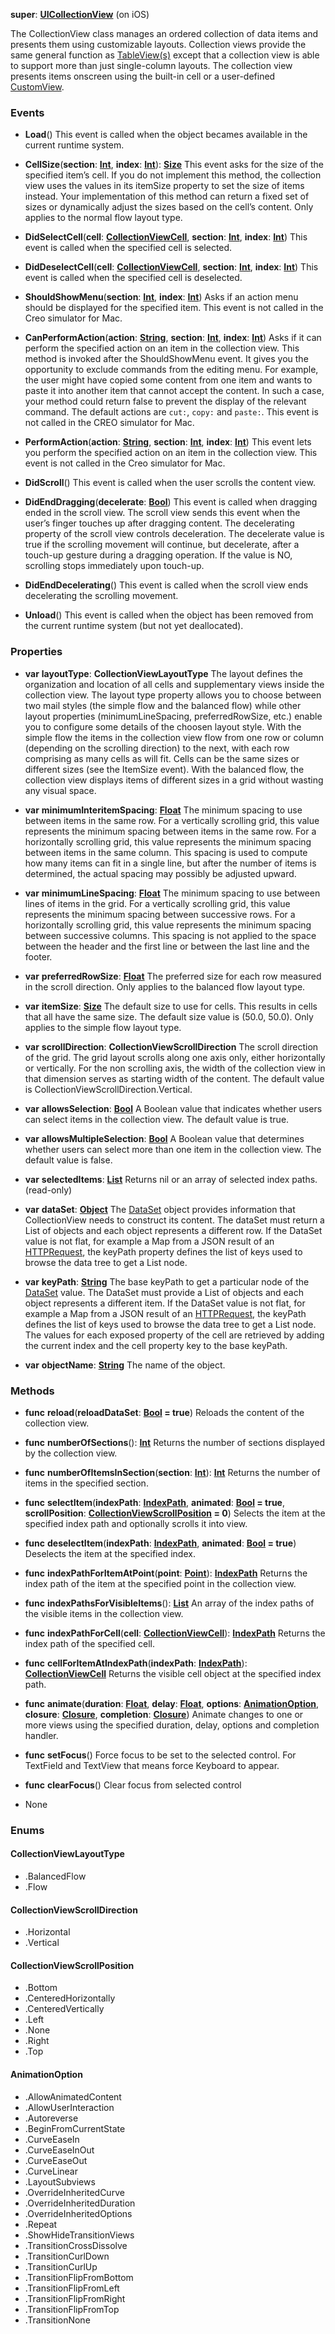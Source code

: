 **super**: **[UICollectionView](UICollectionView.md)** (on iOS)

The CollectionView class manages an ordered collection of data items and presents them using customizable layouts. Collection views provide the same general function as <a href="TableView.html">TableView(s)</a> except that a collection view is able to support more than just single-column layouts. The collection view presents items onscreen using the built-in cell or a user-defined <a href="CustomView.html">CustomView</a>.

### Events

* **Load**()
This event is called when the object becames available in the current runtime system.

* **CellSize**(**section**: **[Int](../gravity/int.md)**, **index**: **[Int](../gravity/int.md)**): <strong>[Size](Size.md)</strong> 
This event asks for the size of the specified item’s cell. If you do not implement this method, the collection view uses the values in its itemSize property to set the size of items instead. Your implementation of this method can return a fixed set of sizes or dynamically adjust the sizes based on the cell’s content. Only applies to the normal flow layout type.

* **DidSelectCell**(**cell**: **[CollectionViewCell](CollectionViewCell.md)**, **section**: **[Int](../gravity/int.md)**, **index**: **[Int](../gravity/int.md)**)
This event is called when the specified cell is selected.

* **DidDeselectCell**(**cell**: **[CollectionViewCell](CollectionViewCell.md)**, **section**: **[Int](../gravity/int.md)**, **index**: **[Int](../gravity/int.md)**)
This event is called when the specified cell is deselected.

* **ShouldShowMenu**(**section**: **[Int](../gravity/int.md)**, **index**: **[Int](../gravity/int.md)**)
Asks if an action menu should be displayed for the specified item. This event is not called in the Creo simulator for Mac.

* **CanPerformAction**(**action**: **[String](../gravity/string.md)**, **section**: **[Int](../gravity/int.md)**, **index**: **[Int](../gravity/int.md)**)
Asks if it can perform the specified action on an item in the collection view. This method is invoked after the ShouldShowMenu event. It gives you the opportunity to exclude commands from the editing menu. For example, the user might have copied some content from one item and wants to paste it into another item that cannot accept the content. In such a case, your method could return false to prevent the display of the relevant command. The default actions are <code>cut:</code>, <code>copy:</code> and <code>paste:</code>. This event is not called in the CREO simulator for Mac.

* **PerformAction**(**action**: **[String](../gravity/string.md)**, **section**: **[Int](../gravity/int.md)**, **index**: **[Int](../gravity/int.md)**)
This event lets you perform the specified action on an item in the collection view. This event is not called in the Creo simulator for Mac.

* **DidScroll**()
This event is called when the user scrolls the content view.

* **DidEndDragging**(**decelerate**: **[Bool](../gravity/bool.md)**)
This event is called when dragging ended in the scroll view. The scroll view sends this event when the user’s finger touches up after dragging content. The decelerating property of the scroll view controls deceleration. The decelerate value is true if the scrolling movement will continue, but decelerate, after a touch-up gesture during a dragging operation. If the value is NO, scrolling stops immediately upon touch-up.

* **DidEndDecelerating**()
This event is called when the scroll view ends decelerating the scrolling movement.

* **Unload**()
This event is called when the object has been removed from the current runtime system (but not yet deallocated).



### Properties

* **var** **layoutType**: **CollectionViewLayoutType**
The layout defines the organization and location of all cells and supplementary views inside the collection view. The layout type property allows you to choose between two mail styles (the simple flow and the balanced flow) while other layout properties (minimumLineSpacing, preferredRowSize, etc.) enable you to configure some details of the choosen layout style.
With the simple flow the items in the collection view flow from one row or column (depending on the scrolling direction) to the next, with each row comprising as many cells as will fit.  Cells can be the same sizes or different sizes (see the ItemSize event).
With the balanced flow, the collection view displays items of different sizes in a grid without wasting any visual space.

* **var** **minimumInteritemSpacing**: **[Float](../gravity/float.md)**
The minimum spacing to use between items in the same row. For a vertically scrolling grid, this value represents the minimum spacing between items in the same row. For a horizontally scrolling grid, this value represents the minimum spacing between items in the same column. This spacing is used to compute how many items can fit in a single line, but after the number of items is determined, the actual spacing may possibly be adjusted upward.

* **var** **minimumLineSpacing**: **[Float](../gravity/float.md)**
The minimum spacing to use between lines of items in the grid. For a vertically scrolling grid, this value represents the minimum spacing between successive rows. For a horizontally scrolling grid, this value represents the minimum spacing between successive columns. This spacing is not applied to the space between the header and the first line or between the last line and the footer.

* **var** **preferredRowSize**: **[Float](../gravity/float.md)**
The preferred size for each row measured in the scroll direction. Only applies to the balanced flow layout type.

* **var** **itemSize**: **[Size](Size.md)**
The default size to use for cells. This results in cells that all have the same size. The default size value is (50.0, 50.0). Only applies to the simple flow layout type.

* **var** **scrollDirection**: **CollectionViewScrollDirection**
The scroll direction of the grid. The grid layout scrolls along one axis only, either horizontally or vertically. For the non scrolling axis, the width of the collection view in that dimension serves as starting width of the content. The default value is CollectionViewScrollDirection.Vertical.

* **var** **allowsSelection**: **[Bool](../gravity/bool.md)**
A Boolean value that indicates whether users can select items in the collection view. The default value is true.

* **var** **allowsMultipleSelection**: **[Bool](../gravity/bool.md)**
A Boolean value that determines whether users can select more than one item in the collection view. The default value is false.

* **var** **selectedItems**: **[List](../gravity/list.md)**
Returns nil or an array of selected index paths. \(read-only\)

* **var** **dataSet**: **[Object](../gravity/object.md)**
The <a href="DataSet.html">DataSet</a> object provides information that CollectionView needs to construct its content. The dataSet must return a List of objects and each object represents a different row. If the DataSet value is not flat, for example a Map from a JSON result of an <a href="HTTPRequest.html">HTTPRequest</a>, the keyPath property defines the list of keys used to browse the data tree to get a List node.

* **var** **keyPath**: **[String](../gravity/string.md)**
The base keyPath to get a particular node of the <a href="DataSet.html">DataSet</a> value. The DataSet must provide a List of objects and each object represents a different item. If the DataSet value is not flat, for example a Map from a JSON result of an <a href="HTTPRequest.html">HTTPRequest</a>, the keyPath defines the list of keys used to browse the data tree to get a List node. The values for each exposed property of the cell are retrieved by adding the current index and the cell property key to the base keyPath.

* **var** **objectName**: **[String](../gravity/string.md)**
The name of the object.



### Methods

* **func** **reload**(**reloadDataSet**: **[Bool](../gravity/bool.md) = true**)
Reloads the content of the collection view.

* **func** **numberOfSections**(): <strong>[Int](../gravity/int.md)</strong> 
Returns the number of sections displayed by the collection view.

* **func** **numberOfItemsInSection**(**section**: **[Int](../gravity/int.md)**): <strong>[Int](../gravity/int.md)</strong> 
Returns the number of items in the specified section.

* **func** **selectItem**(**indexPath**: **[IndexPath](IndexPath.md)**, **animated**: **[Bool](../gravity/bool.md) = true**, **scrollPosition**: **<a href="#_enum_CollectionViewScrollPosition">CollectionViewScrollPosition</a> = 0**)
Selects the item at the specified index path and optionally scrolls it into view.

* **func** **deselectItem**(**indexPath**: **[IndexPath](IndexPath.md)**, **animated**: **[Bool](../gravity/bool.md) = true**)
Deselects the item at the specified index.

* **func** **indexPathForItemAtPoint**(**point**: **[Point](Point.md)**): <strong>[IndexPath](IndexPath.md)</strong> 
Returns the index path of the item at the specified point in the collection view.

* **func** **indexPathsForVisibleItems**(): <strong>[List](../gravity/list.md)</strong> 
An array of the index paths of the visible items in the collection view.

* **func** **indexPathForCell**(**cell**: **[CollectionViewCell](CollectionViewCell.md)**): <strong>[IndexPath](IndexPath.md)</strong> 
Returns the index path of the specified cell.

* **func** **cellForItemAtIndexPath**(**indexPath**: **[IndexPath](IndexPath.md)**): <strong>[CollectionViewCell](CollectionViewCell.md)</strong> 
Returns the visible cell object at the specified index path.

* **func** **animate**(**duration**: **[Float](../gravity/float.md)**, **delay**: **[Float](../gravity/float.md)**, **options**: **<a href="#_enum_AnimationOption">AnimationOption</a>**, **closure**: **[Closure](../gravity/closure.md)**, **completion**: **[Closure](../gravity/closure.md)**)
Animate changes to one or more views using the specified duration, delay, options and completion handler.

* **func** **setFocus**()
Force focus to be set to the selected control. For TextField and TextView that means force Keyboard to appear.

* **func** **clearFocus**()
Clear focus from selected control



* None

### Enums

<div id="_enum_CollectionViewLayoutType"></div>

#### CollectionViewLayoutType
 * .BalancedFlow
 * .Flow

<div id="_enum_CollectionViewScrollDirection"></div>

#### CollectionViewScrollDirection
 * .Horizontal
 * .Vertical

<div id="_enum_CollectionViewScrollPosition"></div>

#### CollectionViewScrollPosition
 * .Bottom
 * .CenteredHorizontally
 * .CenteredVertically
 * .Left
 * .None
 * .Right
 * .Top

<div id="_enum_AnimationOption"></div>

#### AnimationOption
 * .AllowAnimatedContent
 * .AllowUserInteraction
 * .Autoreverse
 * .BeginFromCurrentState
 * .CurveEaseIn
 * .CurveEaseInOut
 * .CurveEaseOut
 * .CurveLinear
 * .LayoutSubviews
 * .OverrideInheritedCurve
 * .OverrideInheritedDuration
 * .OverrideInheritedOptions
 * .Repeat
 * .ShowHideTransitionViews
 * .TransitionCrossDissolve
 * .TransitionCurlDown
 * .TransitionCurlUp
 * .TransitionFlipFromBottom
 * .TransitionFlipFromLeft
 * .TransitionFlipFromRight
 * .TransitionFlipFromTop
 * .TransitionNone



